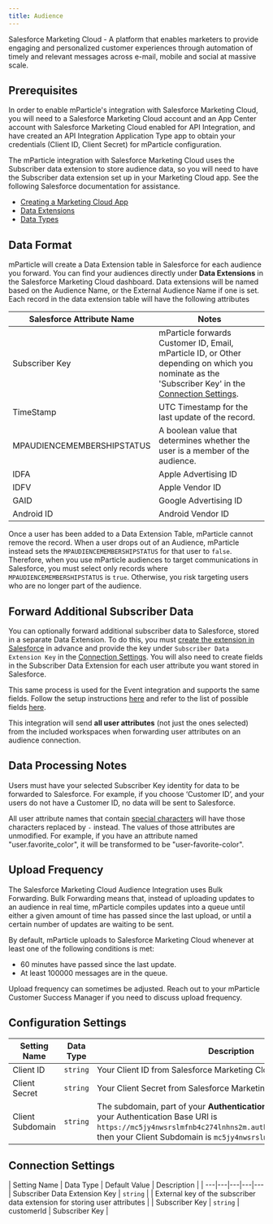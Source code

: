 ```yaml
---
title: Audience
---
```


Salesforce Marketing Cloud - A platform that enables marketers to provide engaging and personalized customer experiences through automation of timely and relevant messages across e-mail, mobile and social at massive scale.

## Prerequisites

In order to enable mParticle's integration with Salesforce Marketing Cloud, you will need to a Salesforce Marketing Cloud account and an App Center account with Salesforce Marketing Cloud enabled for API Integration, and have created an API Integration Application Type app to obtain your credentials (Client ID, Client Secret) for mParticle configuration.

The mParticle integration with Salesforce Marketing Cloud uses the Subscriber data extension to store audience data, so you will need to have the Subscriber data extension set up in your Marketing Cloud app. See the following Salesforce documentation for assistance.

* [Creating a Marketing Cloud App](https://developer.salesforce.com/docs/atlas.en-us.mc-app-development.meta/mc-app-development/create-a-mc-app.htm)
* [Data Extensions](https://help.salesforce.com/articleView?id=mc_es_de_enhanced_subscriber.htm&type=5)
* [Data Types](https://help.salesforce.com/articleView?id=mc_es_data_extension_data_types.htm&type=5)

## Data Format

mParticle will create a Data Extension table in Salesforce for each audience you forward. You can find your audiences directly under **Data Extensions** in the Salesforce Marketing Cloud dashboard. Data extensions will be named based on the Audience Name, or the External Audience Name if one is set. Each record in the data extension table will have the following attributes

| Salesforce Attribute Name | Notes |
| --- | --- |
| Subscriber Key | mParticle forwards Customer ID, Email, mParticle ID, or Other depending on which you nominate as the 'Subscriber Key' in the [Connection Settings](#connection-settings).
| TimeStamp | UTC Timestamp for the last update of the record.
| MPAUDIENCEMEMBERSHIPSTATUS | A boolean value that determines whether the user is a member of the audience.
| IDFA | Apple Advertising ID
| IDFV | Apple Vendor ID
| GAID | Google Advertising ID
| Android ID | Android Vendor ID

<aside>
Once a user has been added to a Data Extension Table, mParticle cannot remove the record. When a user drops out of an Audience, mParticle instead sets the <code>MPAUDIENCEMEMBERSHIPSTATUS</code> for that user to <code>false</code>. Therefore, when you use mParticle audiences to target communications in Salesforce, you must select only records where <code>MPAUDIENCEMEMBERSHIPSTATUS</code> is <code>true</code>. Otherwise, you risk targeting users who are no longer part of the audience.
</aside>


## Forward Additional Subscriber Data

You can optionally forward additional subscriber data to Salesforce, stored in a separate Data Extension. To do this, you must [create the extension in Salesforce](https://help.salesforce.com/articleView?id=mc_es_create_data_extension.htm&type=5) in advance and provide the key under `Subscriber Data Extension Key` in the [Connection Settings](#connection-settings). You will also need to create fields in the Subscriber Data Extension for each user attribute you want stored in Salesforce.

This same process is used for the Event integration and supports the same fields. Follow the setup instructions [here](/integrations/salesforce-email/event/#subscriber-data-extension-setup) and refer to the list of possible fields [here](/integrations/salesforce-email/event/#subscriber-data-extension-fields).

<aside>
This integration will send <strong>all user attributes</strong> (not just the ones selected) from the included workspaces when forwarding user attributes on an audience connection.
</aside>

## Data Processing Notes

Users must have your selected Subscriber Key identity for data to be forwarded to Salesforce. For example, if you choose ‘Customer ID’, and your users do not have a Customer ID, no data will be sent to Salesforce.

All user attribute names that contain [special characters](https://help.salesforce.com/articleView?id=mc_es_data_extensions_name_restricted_characters.htm&type=5) will have those characters replaced by `-` instead. The values of those attributes are unmodified. For example, if you have an attribute named "user.favorite_color", it will be transformed to be "user-favorite-color".

## Upload Frequency

The Salesforce Marketing Cloud Audience Integration uses Bulk Forwarding. Bulk Forwarding means that, instead of uploading updates to an audience in real time, mParticle compiles updates into a queue until either a given amount of time has passed since the last upload, or until a certain number of updates are waiting to be sent.

By default, mParticle uploads to Salesforce Marketing Cloud whenever at least one of the following conditions is met:

* 60 minutes have passed since the last update.
* At least 100000 messages are in the queue.

Upload frequency can sometimes be adjusted. Reach out to your mParticle Customer Success Manager if you need to discuss upload frequency.

## Configuration Settings

| Setting Name |  Data Type    | Description |
| ---|---|---|
| Client ID | `string` | Your Client ID from Salesforce Marketing Cloud App Center |
| Client Secret | `string` | Your Client Secret from Salesforce Marketing Cloud App Center |
| Client Subdomain | `string` | The subdomain, part of your **Authentication Base URI**.  For example if your Authentication Base URI is `https://mc5jy4nwsrslmfnb4c274lnhns2m.auth.marketingcloudapis.com`, then your Client Subdomain is `mc5jy4nwsrslmfnb4c274lnhns2m`.

## Connection Settings

| Setting Name |  Data Type    | Default Value  | Description |
| ---|---|---|---|---
| Subscriber Data Extension Key | `string` |  | External key of the subscriber data extension for storing user attributes |
| Subscriber Key | `string` | customerId | Subscriber Key |
